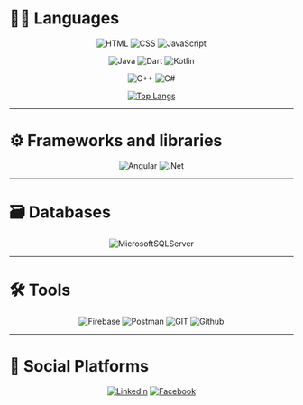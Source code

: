 

# **🧑‍💻 Languages**
<div align="center">
  
![HTML](https://img.shields.io/badge/-HTML5-E34F26?logo=html5&&style=for-the-badge&logoColor=white)
![CSS](https://img.shields.io/badge/-CSS3-1572B6?logo=css3&&style=for-the-badge&logoColor=white)
![JavaScript](https://img.shields.io/badge/-JavaScript-F7DF1E?logo=javascript&&style=for-the-badge&logoColor=black)


![Java](https://img.shields.io/badge/Java-ED8B00?style=for-the-badge&logo=openjdk&logoColor=white)
![Dart](https://img.shields.io/badge/dart-%230175C2.svg?style=for-the-badge&logo=dart&logoColor=white)
![Kotlin](https://img.shields.io/badge/Kotlin-0095D5?logo=kotlin&style=for-the-badge&logoColor=white)

![C++](https://img.shields.io/badge/-C++-00599C?logo=c%2B%2B&&&style=for-the-badge&logoColor=white)
![C#](https://img.shields.io/badge/c%23-%23239120.svg?style=for-the-badge&logo=csharp&logoColor=white)

[![Top Langs](https://github-readme-stats.vercel.app/api/top-langs/?username=Hass3n&layout=compact&langs_count=4)](https://github.com/Hass3n/github-readme-stats)

</div>

-----

# **⚙️ Frameworks and libraries**
<div align="center">

![Angular](https://img.shields.io/badge/Angular-DD0031?logo=angular&style=for-the-badge&logoColor=white)
![.Net](https://img.shields.io/badge/.NET-5C2D91?style=for-the-badge&logo=.net&logoColor=white)

</div>

-----
# **🗃️ Databases**
<div align="center">

![MicrosoftSQLServer](https://img.shields.io/badge/Microsoft%20SQL%20Server-CC2927?style=for-the-badge&logo=microsoft%20sql%20server&logoColor=white)

</div>

-----

# **🛠️ Tools**
<div align="center">

![Firebase](https://img.shields.io/badge/firebase-%23039BE5.svg?style=for-the-badge&logo=firebase)
![Postman](https://img.shields.io/badge/Postman-FF6C37?logo=postman&style=for-the-badge&logoColor=white)
![GIT](https://img.shields.io/badge/Git-F05032?logo=git&style=for-the-badge&logoColor=white)
![Github](https://img.shields.io/badge/github%20-%23121011.svg?&style=for-the-badge&logo=github&logoColor=white)
</div>

-----

# 📩 Social Platforms
<div align="center">

[![LinkedIn](https://img.shields.io/badge/-LinkedIn-0077B5?logo=linkedin&style=for-the-badge&logoColor=white)](https://www.linkedin.com/in/hassan-reda-/)
[![Facebook](https://img.shields.io/badge/-Facebook-1877F2?logo=facebook&style=for-the-badge&logoColor=white)](https://www.facebook.com/ane.hassan.5)

</div>
